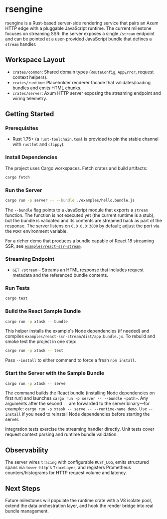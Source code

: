 # rsengine

rsengine is a Rust-based server-side rendering service that pairs an Axum HTTP edge with a pluggable JavaScript runtime. The current milestone focuses on streaming SSR: the server exposes a single `/stream` endpoint and can be pointed at a user-provided JavaScript bundle that defines a `stream` handler.

## Workspace Layout

- `crates/common`: Shared domain types (`RouteConfig`, `AppError`, request context helpers).
- `crates/runtime`: Placeholder renderer facade that validates/loading bundles and emits HTML chunks.
- `crates/server`: Axum HTTP server exposing the streaming endpoint and wiring telemetry.

## Getting Started

### Prerequisites

- Rust 1.75+ (a `rust-toolchain.toml` is provided to pin the stable channel with `rustfmt` and `clippy`).

### Install Dependencies

The project uses Cargo workspaces. Fetch crates and build artifacts:

```bash
cargo fetch
```

### Run the Server

```bash
cargo run -p server -- --bundle ./examples/hello.bundle.js
```

The `--bundle` flag points to a JavaScript module that exports a `stream` function. The function is not executed yet (the current runtime is a stub), but the bundle is validated and its contents are streamed back as part of the response. The server listens on `0.0.0.0:3000` by default; adjust the port via the `PORT` environment variable.

For a richer demo that produces a bundle capable of React 18 streaming SSR, see [`examples/react-ssr-stream`](examples/react-ssr-stream/README.md).

### Streaming Endpoint

- `GET /stream` – Streams an HTML response that includes request metadata and the referenced bundle contents.

### Run Tests

```bash
cargo test
```

### Build the React Sample Bundle

```bash
cargo run -p xtask -- bundle
```

This helper installs the example's Node dependencies (if needed) and compiles `examples/react-ssr-stream/dist/app.bundle.js`. To rebuild and smoke test the project in one step:

```bash
cargo run -p xtask -- test
```

Pass `--install` to either command to force a fresh `npm install`.

### Start the Server with the Sample Bundle

```bash
cargo run -p xtask -- serve
```

The command builds the React bundle (installing Node dependencies on first run) and launches `cargo run -p server -- --bundle <path>`. Any arguments after the second `--` are forwarded to the server binary—for example: `cargo run -p xtask -- serve -- --runtime-name demo`. Use `--install` if you need to reinstall Node dependencies before starting the server.

Integration tests exercise the streaming handler directly. Unit tests cover request context parsing and runtime bundle validation.

## Observability

The server wires `tracing` with configurable `RUST_LOG`, emits structured spans via `tower-http`'s `TraceLayer`, and registers Prometheus counters/histograms for HTTP request volume and latency.

## Next Steps

Future milestones will populate the runtime crate with a V8 isolate pool, extend the data orchestration layer, and hook the render bridge into real bundle management.
